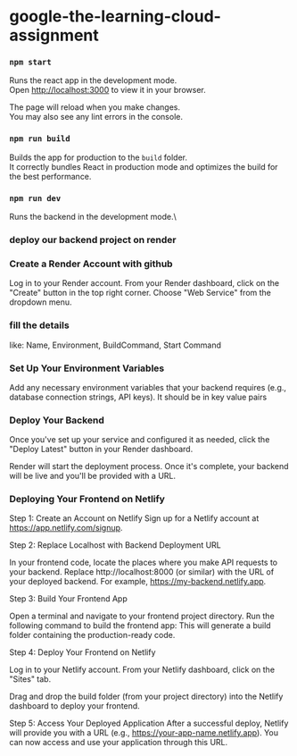 # google-the-learning-cloud-assignment

### `npm start`

Runs the react app in the development mode.\
Open [http://localhost:3000](http://localhost:3000) to view it in your browser.

The page will reload when you make changes.\
You may also see any lint errors in the console.


### `npm run build`

Builds the app for production to the `build` folder.\
It correctly bundles React in production mode and optimizes the build for the best performance.


### `npm run dev`

Runs the backend in the development mode.\

### deploy our backend project on render

### Create a Render Account with github
Log in to your Render account.
From your Render dashboard, click on the "Create" button in the top right corner.
Choose "Web Service" from the dropdown menu.

### fill the details 
like: Name, Environment, BuildCommand, Start Command

### Set Up Your Environment Variables
Add any necessary environment variables that your backend requires (e.g., database connection strings, API keys).
It should be in key value pairs

### Deploy Your Backend
Once you've set up your service and configured it as needed, click the "Deploy Latest" button in your Render dashboard.

Render will start the deployment process. Once it's complete, your backend will be live and you'll be provided with a URL.

### Deploying Your Frontend on Netlify

Step 1: Create an Account on Netlify
Sign up for a Netlify account at https://app.netlify.com/signup.

Step 2: Replace Localhost with Backend Deployment URL

In your frontend code, locate the places where you make API requests to your backend.
Replace http://localhost:8000 (or similar) with the URL of your deployed backend. 
For example, https://my-backend.netlify.app.


Step 3: Build Your Frontend App

Open a terminal and navigate to your frontend project directory.
Run the following command to build the frontend app:
This will generate a build folder containing the production-ready code.

Step 4: Deploy Your Frontend on Netlify

Log in to your Netlify account.
From your Netlify dashboard, click on the "Sites" tab.

Drag and drop the build folder (from your project directory) into the Netlify dashboard to deploy your frontend.

Step 5: Access Your Deployed Application
After a successful deploy, Netlify will provide you with a URL (e.g., https://your-app-name.netlify.app).
You can now access and use your application through this URL.

